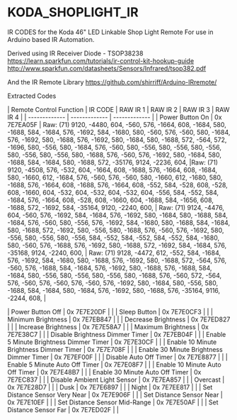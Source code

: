 # KODA_SHOPLIGHT_IR
IR CODES for the Koda 46" LED Linkable Shop Light Remote
For use in Arduino based IR Automation.

Derived using IR Receiver Diode - TSOP38238 https://learn.sparkfun.com/tutorials/ir-control-kit-hookup-guide
http://www.sparkfun.com/datasheets/Sensors/Infrared/tsop382.pdf

And the IR Remote Library
https://github.com/shirriff/Arduino-IRremote/

Extracted Codes

| Remote Control Function  | IR CODE | RAW IR 1 | RAW IR 2 | RAW IR 3 | RAW IR 4 | 
| ------------- | ------------- |  ------------- |
| Power Button On  | 0x 7E7EA05F  | Raw: (71) 9120, -4480, 604, -560, 576, -1664, 608, -1684, 580, -1688, 584, -1684, 576, -1692, 584, -1680, 580, -560, 576, -560, 580, -1684, 576, -1692, 580, -1688, 576, -1692, 580, -1684, 580, -1688, 572, -564, 572, -1696, 580, -556, 580, -1684, 576, -560, 580, -556, 580, -556, 580, -556, 580, -556, 580, -556, 580, -1688, 576, -560, 576, -1692, 580, -1684, 580, -1688, 584, -1684, 580, -1688, 572, -35176, 9124, -2236, 604, |Raw: (71) 9120, -4508, 576, -532, 604, -1664, 608, -1688, 576, -1664, 608, -1684, 580, -1660, 612, -1684, 576, -560, 576, -560, 580, -1660, 612, -1680, 580, -1688, 576, -1664, 608, -1688, 576, -1664, 608, -552, 584, -528, 608, -528, 608, -1660, 604, -532, 604, -532, 604, -532, 604, -556, 584, -552, 584, -1684, 576, -1664, 608, -528, 608, -1660, 604, -1688, 584, -1656, 608, -1688, 572, -1692, 584, -35164, 9120, -2240, 600, | Raw: (71) 9124, -4476, 604, -560, 576, -1692, 584, -1684, 576, -1692, 580, -1684, 580, -1688, 584, -1684, 576, -560, 580, -556, 576, -1692, 584, -1680, 580, -1688, 584, -1684, 580, -1688, 572, -1692, 580, -556, 580, -1688, 576, -560, 576, -1692, 580, -556, 580, -556, 580, -556, 584, -552, 584, -552, 584, -552, 584, -1680, 580, -560, 576, -1688, 576, -1692, 580, -1688, 572, -1692, 584, -1684, 576, -35168, 9124, -2240, 600, | Raw: (71) 9128, -4472, 612, -552, 584, -1684, 576, -1692, 584, -1680, 580, -1688, 576, -1692, 580, -1688, 572, -564, 576, -560, 576, -1688, 584, -1684, 576, -1692, 580, -1688, 576, -1688, 584, -1684, 580, -556, 580, -556, 580, -556, 580, -1688, 576, -560, 572, -564, 576, -560, 576, -560, 576, -560, 576, -1692, 580, -1684, 580, -556, 580, -1688, 584, -1684, 580, -1684, 576, -1692, 580, -1688, 576, -35164, 9116, -2244, 608, |

| Power Button Off | 0x 7E7E20DF | |
| Sleep Button | 0x 7E7E0CF3 | |
| Minimum Brightness | 0x 7E7EB847 | |
| Decrease Brightness | 0x 7E7ED827 | |
| Increase Brightness | 0x 7E7E58A7 | |
| Maximum Brightness | 0x 7E7E38C7 | |
| Disable Brightness Dimmer Timer | 0x 7E7EB04F | |
| Enable 5 Minute Brightness Dimmer Timer | 0x 7E7E30CF | |
| Enable 10 Minute Brightness Dimmer Timer | 0x 7E7E708F | |
| Enable 30 Minute Brightness Dimmer Timer | 0x 7E7EF00F | |
| Disable Auto Off Timer | 0x 7E7E8877 | |
| Enable 5 Minute Auto Off Timer | 0x 7E7E08F7 | |
| Enable 10 Minute Auto Off Timer | 0x 7E7E48B7 | |
| Enable 30 Minute Auto Off Timer | 0x 7E7EC837 | |
| Disable Ambient Light Sensor | 0x 7E7EA857 | |
| Overcast | 0x 7E7E28D7 | |
| Dusk | 0x 7E7E6897 | |
| Night | 0x 7E7EE817 | |
| Set Distance Sensor Very Near | 0x 7E7E906F | |
| Set Distance Sensor Near | 0x 7E7E10EF | |
| Set Distance Sensor Mid-Range | 0x 7E7E50AF | |
| Set Distance Sensor Far | 0x 7E7ED02F | |



